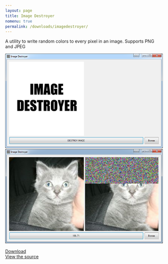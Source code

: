 ```yaml
---
layout: page
title: Image Destroyer
nomenu: true
permalink: /downloads/imagedestroyer/
---
```

A utility to write random colors to every pixel in an image.
Supports PNG and JPEG

<img src="/images/imde_scr1.png">
<img src="/images/imde_scr2.png">

[Download](https://github.com/craftxbox/ImageDestroyer/releases/download/1.1/ImageDestroyer.exe)  
[View the source](https://github.com/craftxbox/ImageDestroyer)
